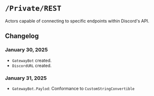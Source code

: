 #  `/Private/REST`

Actors capable of connecting to specific endpoints within Discord's API.

## Changelog

### January 30, 2025
- `GatewayBot` created.
- `DiscordURL` created.

### January 31, 2025
- `GatewayBot.Paylod`: Conformance to `CustomStringConvertible`
